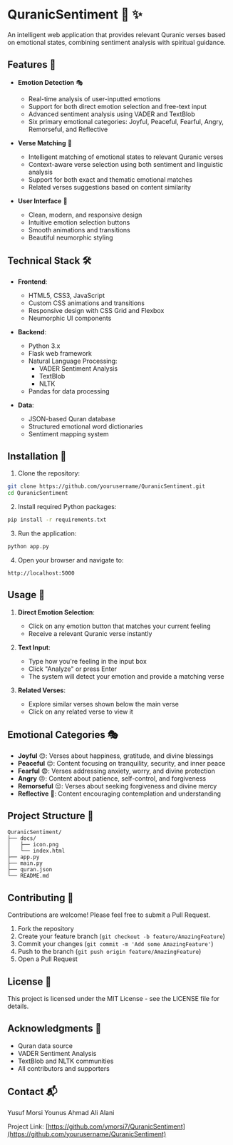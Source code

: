 # QuranicSentiment 🕌 ✨

An intelligent web application that provides relevant Quranic verses based on emotional states, combining sentiment analysis with spiritual guidance.

## Features 🌟

- **Emotion Detection** 🎭
  - Real-time analysis of user-inputted emotions
  - Support for both direct emotion selection and free-text input
  - Advanced sentiment analysis using VADER and TextBlob
  - Six primary emotional categories: Joyful, Peaceful, Fearful, Angry, Remorseful, and Reflective

- **Verse Matching** 📖
  - Intelligent matching of emotional states to relevant Quranic verses
  - Context-aware verse selection using both sentiment and linguistic analysis
  - Support for both exact and thematic emotional matches
  - Related verses suggestions based on content similarity

- **User Interface** 💫
  - Clean, modern, and responsive design
  - Intuitive emotion selection buttons
  - Smooth animations and transitions
  - Beautiful neumorphic styling

## Technical Stack 🛠️

- **Frontend**:
  - HTML5, CSS3, JavaScript
  - Custom CSS animations and transitions
  - Responsive design with CSS Grid and Flexbox
  - Neumorphic UI components

- **Backend**:
  - Python 3.x
  - Flask web framework
  - Natural Language Processing:
    - VADER Sentiment Analysis
    - TextBlob
    - NLTK
  - Pandas for data processing

- **Data**:
  - JSON-based Quran database
  - Structured emotional word dictionaries
  - Sentiment mapping system

## Installation 🚀

1. Clone the repository:
```bash
git clone https://github.com/yourusername/QuranicSentiment.git
cd QuranicSentiment
```

2. Install required Python packages:
```bash
pip install -r requirements.txt
```

3. Run the application:
```bash
python app.py
```

4. Open your browser and navigate to:
```
http://localhost:5000
```

## Usage 📱

1. **Direct Emotion Selection**:
   - Click on any emotion button that matches your current feeling
   - Receive a relevant Quranic verse instantly

2. **Text Input**:
   - Type how you're feeling in the input box
   - Click "Analyze" or press Enter
   - The system will detect your emotion and provide a matching verse

3. **Related Verses**:
   - Explore similar verses shown below the main verse
   - Click on any related verse to view it

## Emotional Categories 🎭

- **Joyful** 😊: Verses about happiness, gratitude, and divine blessings
- **Peaceful** 😌: Content focusing on tranquility, security, and inner peace
- **Fearful** 😨: Verses addressing anxiety, worry, and divine protection
- **Angry** 😠: Content about patience, self-control, and forgiveness
- **Remorseful** 😔: Verses about seeking forgiveness and divine mercy
- **Reflective** 🤔: Content encouraging contemplation and understanding

## Project Structure 📁

```
QuranicSentiment/
├── docs/
│   ├── icon.png
│   └── index.html
├── app.py
├── main.py
├── quran.json
└── README.md
```

## Contributing 🤝

Contributions are welcome! Please feel free to submit a Pull Request.

1. Fork the repository
2. Create your feature branch (`git checkout -b feature/AmazingFeature`)
3. Commit your changes (`git commit -m 'Add some AmazingFeature'`)
4. Push to the branch (`git push origin feature/AmazingFeature`)
5. Open a Pull Request

## License 📄

This project is licensed under the MIT License - see the LICENSE file for details.

## Acknowledgments 🙏

- Quran data source
- VADER Sentiment Analysis
- TextBlob and NLTK communities
- All contributors and supporters

## Contact 📬

Yusuf Morsi
Younus Ahmad 
Ali Alani


Project Link: [https://github.com/ymorsi7/QuranicSentiment](https://github.com/yourusername/QuranicSentiment)
